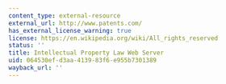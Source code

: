 ```yaml
---
content_type: external-resource
external_url: http://www.patents.com/
has_external_license_warning: true
license: https://en.wikipedia.org/wiki/All_rights_reserved
status: ''
title: Intellectual Property Law Web Server
uid: 064530ef-d3aa-4139-83f6-e955b7301389
wayback_url: ''
---
```

